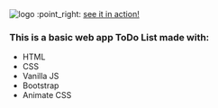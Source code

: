 
<img src="https://github.com/franncode/todo-webapp/blob/master/logo-proyect.png" alt="logo">
:point_right: <a href="_blank">see it in action!</a>

<h3>This is a basic web app ToDo List made with:</h3>
<ul>
  <li>HTML</li>
  <li>CSS</li>
  <li>Vanilla JS</li>
  <li>Bootstrap</li>
  <li>Animate CSS</li>
